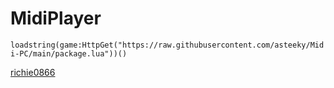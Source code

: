 # MidiPlayer

```loadstring(game:HttpGet("https://raw.githubusercontent.com/asteeky/Midi-PC/main/package.lua"))()```

[richie0866](https://github.com/richie0866/MidiPlayer)
